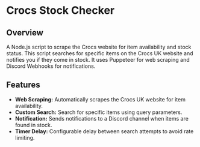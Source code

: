 # Crocs Stock Checker

## Overview

A Node.js script to scrape the Crocs website for item availability and stock status. This script searches for specific items on the Crocs UK website and notifies you if they come in stock. It uses Puppeteer for web scraping and Discord Webhooks for notifications.

## Features

- **Web Scraping:** Automatically scrapes the Crocs UK website for item availability.
- **Custom Search:** Search for specific items using query parameters.
- **Notification:** Sends notifications to a Discord channel when items are found in stock.
- **Timer Delay:** Configurable delay between search attempts to avoid rate limiting.

